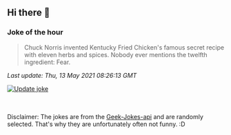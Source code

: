 ## Hi there 👋

### Joke of the hour
<!-- joke -->
>Chuck Norris invented Kentucky Fried Chicken's famous secret recipe with eleven herbs and spices. Nobody ever mentions the twelfth ingredient: Fear.
<!-- /joke -->

*Last update: Thu, 13 May 2021 08:26:13 GMT*

[![Update joke](https://github.com/nclskfm/nclskfm/actions/workflows/joke.yml/badge.svg)](https://github.com/nclskfm/nclskfm/actions/workflows/joke.yml)

<br><br>
Disclaimer: The jokes are from the [Geek-Jokes-api](https://github.com/sameerkumar18/geek-joke-api) and are randomly selected. That's why they are unfortunately often not funny. :D
